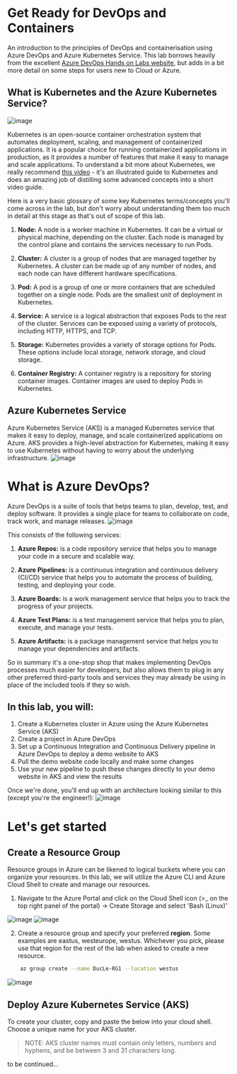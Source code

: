 # Get Ready for DevOps and Containers

An introduction to the principles of DevOps and containerisation using Azure DevOps and Azure Kubernetes Service. This lab borrows heavily from the excellent [Azure DevOps Hands on Labs website](https://www.azuredevopslabs.com/labs/vstsextend/kubernetes/), but adds in a bit more detail on some steps for users new to Cloud or Azure.

## What is Kubernetes and the Azure Kubernetes Service?
![image](https://github.com/lephuocduc/TheLabGuide/assets/37317309/a86cd979-3d9b-43f7-8ba6-cfac6ebb96b0)

Kubernetes is an open-source container orchestration system that automates deployment, scaling, and management of containerized applications. It is a popular choice for running containerized applications in production, as it provides a number of features that make it easy to manage and scale applications. To understand a bit more about Kubernetes, we really recommend [this video](https://www.youtube.com/watch?v=4ht22ReBjno) - it's an illustrated guide to Kubernetes and does an amazing job of distilling some advanced concepts into a short video guide.

Here is a very basic glossary of some key Kubernetes terms/concepts you'll come across in the lab, but don't worry about understanding them too much in detail at this stage as that's out of scope of this lab.
1. **Node:** A node is a worker machine in Kubernetes. It can be a virtual or physical machine, depending on the cluster. Each node is managed by the control plane and contains the services necessary to run Pods.

2. **Cluster:** A cluster is a group of nodes that are managed together by Kubernetes. A cluster can be made up of any number of nodes, and each node can have different hardware specifications.

3. **Pod:** A pod is a group of one or more containers that are scheduled together on a single node. Pods are the smallest unit of deployment in Kubernetes.

4. **Service:** A service is a logical abstraction that exposes Pods to the rest of the cluster. Services can be exposed using a variety of protocols, including HTTP, HTTPS, and TCP.

5. **Storage:** Kubernetes provides a variety of storage options for Pods. These options include local storage, network storage, and cloud storage.

6. **Container Registry:** A container registry is a repository for storing container images. Container images are used to deploy Pods in Kubernetes.

## Azure Kubernetes Service

Azure Kubernetes Service (AKS) is a managed Kubernetes service that makes it easy to deploy, manage, and scale containerized applications on Azure. AKS provides a high-level abstraction for Kubernetes, making it easy to use Kubernetes without having to worry about the underlying infrastructure.
![image](https://github.com/lephuocduc/TheLabGuide/assets/37317309/4576dc3c-60a1-48b8-8d5d-6287f9ee50ad)



# What is Azure DevOps?

Azure DevOps is a suite of tools that helps teams to plan, develop, test, and deploy software. It provides a single place for teams to collaborate on code, track work, and manage releases. 
![image](https://github.com/lephuocduc/TheLabGuide/assets/37317309/e808db0b-5815-4b21-a3a7-b8e074543bd0)

This consists of the following services:
1. **Azure Repos:**  is a code repository service that helps you to manage your code in a secure and scalable way.

3. **Azure Pipelines:** is a continuous integration and continuous delivery (CI/CD) service that helps you to automate the process of building, testing, and deploying your code.

4. **Azure Boards:** is a work management service that helps you to track the progress of your projects.

5. **Azure Test Plans:** is a test management service that helps you to plan, execute, and manage your tests.

6. **Azure Artifacts:** is a package management service that helps you to manage your dependencies and artifacts.

So in summary it's a one-stop shop that makes implementing DevOps processes much easier for developers, but also allows them to plug in any other preferred third-party tools and services they may already be using in place of the included tools if they so wish.

## In this lab, you will:
1. Create a Kubernetes cluster in Azure using the Azure Kubernetes Service (AKS)
2. Create a project in Azure DevOps
3. Set up a Continuous Integration and Continuous Delivery pipeline in Azure DevOps to deploy a demo website to AKS
4. Pull the demo website code locally and make some changes
5. Use your new pipeline to push these changes directly to your demo website in AKS and view the results

Once we're done, you'll end up with an architecture looking similar to this (except you're the engineer!):
![image](https://github.com/lephuocduc/TheLabGuide/assets/37317309/aa416ab5-b788-49c5-acc3-3be524c3ffee)

# Let's get started

## Create a Resource Group
Resource groups in Azure can be likened to logical buckets where you can organize your resources. In this lab, we will utilize the Azure CLI and Azure Cloud Shell to create and manage our resources.

1. Navigate to the Azure Portal and click on the Cloud Shell icon (>_ on the top right panel of the portal) -> Create Storage and select 'Bash (Linux)'

![image](https://github.com/lephuocduc/TheLabGuide/assets/37317309/d1a3bd4c-89f1-4a83-9000-6b4b6c5ea6b2)
![image](https://github.com/lephuocduc/TheLabGuide/assets/37317309/87cb0032-feda-437a-8098-153427a5e756)
  
2. Create a resource group and specify your preferred **region**.  Some examples are eastus, westeurope, westus.  Whichever you pick, please use that region for the rest of the lab when asked to create a new resource.

``` bash
	az group create --name DucLe-RG1 --location westus
```
![image](https://github.com/lephuocduc/TheLabGuide/assets/37317309/5bb160e2-7d1c-45de-8c9e-46dbf1f2fda6)

## Deploy Azure Kubernetes Service (AKS)
To create your cluster, copy and paste the below into your cloud shell.  Choose a unique name for your AKS cluster.
> NOTE: AKS cluster names must contain only letters, numbers and hyphens, and be between 3 and 31 characters long.

to be continued...



